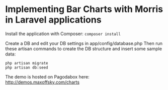Implementing Bar Charts with Morris in Laravel applications
======================

Install the application with Composer: `composer install`

Create a DB and edit your DB settings in app/config/database.php
Then run these artisan commands to create the DB structure and insert some sample data:

```
php artisan migrate
php artisan db:seed
```

The demo is hosted on Pagodabox here: 
http://demos.maxoffsky.com/charts